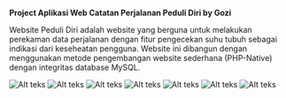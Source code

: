 **Project Aplikasi Web Catatan Perjalanan Peduli Diri by Gozi**

Website Peduli Diri adalah website yang berguna untuk melakukan perekaman data perjalanan dengan fitur pengecekan suhu tubuh sebagai indikasi dari keseheatan pengguna. Website ini dibangun dengan menggunakan metode pengembangan website sederhana (PHP-Native) dengan integritas database MySQL.

![Alt teks](upload/login.png)
![Alt teks](upload/register.png)
![Alt teks](upload/dashboard-main.png)
![Alt teks](upload/dashboard.png)
![Alt teks](upload/tambah-catatan.png)
![Alt teks](upload/view-catatan.png)
![Alt teks](upload/profile-page.png)
